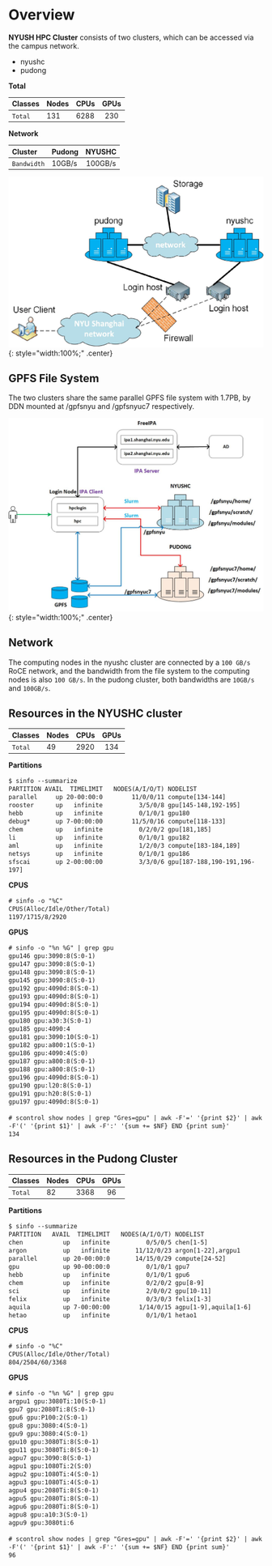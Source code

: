 # Overview
**NYUSH HPC Cluster** consists of two clusters, which can be accessed via the campus network.

- nyushc
- pudong

**Total**

| Classes | Nodes | CPUs | GPUs  |
|:--------|:------|:-----|:-----:|
| `Total` | 131   | 6288 | 230   |

**Network**

| Cluster     | Pudong | NYUSHC  |
|:------------|:-------|:-------:|
| `Bandwidth` | 10GB/s | 100GB/s |

![](figures/hpc-architecture-topology.png){: style="width:100%;" .center}

## GPFS File System

The two clusters share the same parallel GPFS file system with 1.7PB, by DDN mounted at /gpfsnyu and /gpfsnyuc7 respectively.

![](figures/hpc-architecture.png){: style="width:100%;" .center}

## Network

The computing nodes in the nyushc cluster are connected by a `100 GB/s` RoCE network, and the bandwidth from the file system to the computing nodes is also `100 GB/s`.
In the pudong cluster, both bandwidths are `10GB/s` and `100GB/s`.

## Resources in the NYUSHC cluster

| Classes | Nodes | CPUs | GPUs  |
|:--------|:------|:-----|:-----:|
| `Total` | 49    | 2920 | 134   |

**Partitions**
```
$ sinfo --summarize
PARTITION AVAIL  TIMELIMIT   NODES(A/I/O/T) NODELIST
parallel     up 20-00:00:0        11/0/0/11 compute[134-144]
rooster      up   infinite          3/5/0/8 gpu[145-148,192-195]
hebb         up   infinite          0/1/0/1 gpu180
debug*       up 7-00:00:00        11/5/0/16 compute[118-133]
chem         up   infinite          0/2/0/2 gpu[181,185]
li           up   infinite          0/1/0/1 gpu182
aml          up   infinite          1/2/0/3 compute[183-184,189]
netsys       up   infinite          0/1/0/1 gpu186
sfscai       up 2-00:00:00          3/3/0/6 gpu[187-188,190-191,196-197]
```

**CPUS**
```
# sinfo -o "%C"
CPUS(Alloc/Idle/Other/Total)
1197/1715/8/2920
```

**GPUS**

```
# sinfo -o "%n %G" | grep gpu
gpu146 gpu:3090:8(S:0-1)
gpu147 gpu:3090:8(S:0-1)
gpu148 gpu:3090:8(S:0-1)
gpu145 gpu:3090:8(S:0-1)
gpu192 gpu:4090d:8(S:0-1)
gpu193 gpu:4090d:8(S:0-1)
gpu194 gpu:4090d:8(S:0-1)
gpu195 gpu:4090d:8(S:0-1)
gpu180 gpu:a30:3(S:0-1)
gpu185 gpu:4090:4
gpu181 gpu:3090:10(S:0-1)
gpu182 gpu:a800:1(S:0-1)
gpu186 gpu:4090:4(S:0)
gpu187 gpu:a800:8(S:0-1)
gpu188 gpu:a800:8(S:0-1)
gpu196 gpu:4090d:8(S:0-1)
gpu190 gpu:l20:8(S:0-1)
gpu191 gpu:h20:8(S:0-1)
gpu197 gpu:4090d:8(S:0-1)

# scontrol show nodes | grep "Gres=gpu" | awk -F'=' '{print $2}' | awk -F'(' '{print $1}' | awk -F':' '{sum += $NF} END {print sum}'
134
```

## Resources in the Pudong Cluster
| Classes | Nodes | CPUs | GPUs  |
|:--------|:------|:-----|:-----:|
| `Total` | 82    | 3368 | 96    |

**Partitions**
```
$ sinfo --summarize
PARTITION   AVAIL  TIMELIMIT   NODES(A/I/O/T) NODELIST
chen           up   infinite          0/5/0/5 chen[1-5]
argon          up   infinite       11/12/0/23 argon[1-22],argpu1
parallel       up 20-00:00:0       14/15/0/29 compute[24-52]
gpu            up 90-00:00:0          0/1/0/1 gpu7
hebb           up   infinite          0/1/0/1 gpu6
chem           up   infinite          0/2/0/2 gpu[8-9]
sci            up   infinite          2/0/0/2 gpu[10-11]
felix          up   infinite          0/3/0/3 felix[1-3]
aquila         up 7-00:00:00        1/14/0/15 agpu[1-9],aquila[1-6]
hetao          up   infinite          0/1/0/1 hetao1
```

**CPUS**
```
# sinfo -o "%C"
CPUS(Alloc/Idle/Other/Total)
804/2504/60/3368
```

**GPUS**

```
# sinfo -o "%n %G" | grep gpu
argpu1 gpu:3080Ti:10(S:0-1)
gpu7 gpu:2080Ti:8(S:0-1)
gpu6 gpu:P100:2(S:0-1)
gpu8 gpu:3080:4(S:0-1)
gpu9 gpu:3080:4(S:0-1)
gpu10 gpu:3080Ti:8(S:0-1)
gpu11 gpu:3080Ti:8(S:0-1)
agpu7 gpu:3090:8(S:0-1)
agpu1 gpu:1080Ti:2(S:0)
agpu2 gpu:1080Ti:4(S:0-1)
agpu3 gpu:1080Ti:4(S:0-1)
agpu4 gpu:2080Ti:8(S:0-1)
agpu5 gpu:2080Ti:8(S:0-1)
agpu6 gpu:2080Ti:8(S:0-1)
agpu8 gpu:a10:3(S:0-1)
agpu9 gpu:3080ti:6

# scontrol show nodes | grep "Gres=gpu" | awk -F'=' '{print $2}' | awk -F'(' '{print $1}' | awk -F':' '{sum += $NF} END {print sum}'
96
```

